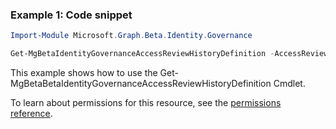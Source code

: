 ### Example 1: Code snippet

```powershellImport-Module Microsoft.Graph.Beta.Identity.Governance

Get-MgBetaIdentityGovernanceAccessReviewHistoryDefinition -AccessReviewHistoryDefinitionId $accessReviewHistoryDefinitionId
```
This example shows how to use the Get-MgBetaBetaIdentityGovernanceAccessReviewHistoryDefinition Cmdlet.
To learn about permissions for this resource, see the [permissions reference](/graph/permissions-reference).

